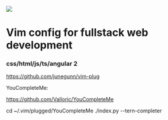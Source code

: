 ![](https://github.com/tommsawyer/dotfiles/raw/master/vim/images/screencast.gif)

# Vim config for fullstack web development
### css/html/js/ts/angular 2

https://github.com/junegunn/vim-plug

YouCompleteMe:

https://github.com/Valloric/YouCompleteMe

cd ~/.vim/plugged/YouCompleteMe
./index.py --tern-completer
